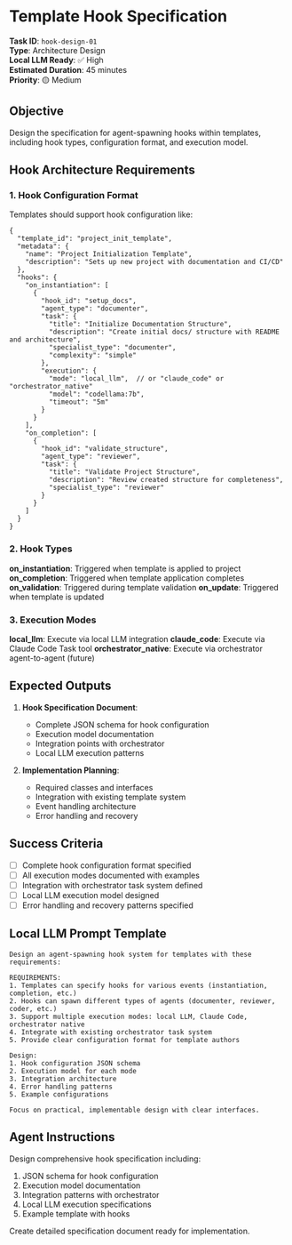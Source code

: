 # Template Hook Specification

**Task ID**: `hook-design-01`  
**Type**: Architecture Design  
**Local LLM Ready**: ✅ High  
**Estimated Duration**: 45 minutes  
**Priority**: 🟡 Medium

## Objective

Design the specification for agent-spawning hooks within templates, including hook types, configuration format, and execution model.

## Hook Architecture Requirements

### 1. Hook Configuration Format

Templates should support hook configuration like:
```json5
{
  "template_id": "project_init_template",
  "metadata": {
    "name": "Project Initialization Template",
    "description": "Sets up new project with documentation and CI/CD"
  },
  "hooks": {
    "on_instantiation": [
      {
        "hook_id": "setup_docs",
        "agent_type": "documenter",
        "task": {
          "title": "Initialize Documentation Structure",
          "description": "Create initial docs/ structure with README and architecture",
          "specialist_type": "documenter",
          "complexity": "simple"
        },
        "execution": {
          "mode": "local_llm",  // or "claude_code" or "orchestrator_native"
          "model": "codellama:7b",
          "timeout": "5m"
        }
      }
    ],
    "on_completion": [
      {
        "hook_id": "validate_structure",
        "agent_type": "reviewer",
        "task": {
          "title": "Validate Project Structure",
          "description": "Review created structure for completeness",
          "specialist_type": "reviewer"
        }
      }
    ]
  }
}
```

### 2. Hook Types

**on_instantiation**: Triggered when template is applied to project
**on_completion**: Triggered when template application completes
**on_validation**: Triggered during template validation
**on_update**: Triggered when template is updated

### 3. Execution Modes

**local_llm**: Execute via local LLM integration
**claude_code**: Execute via Claude Code Task tool
**orchestrator_native**: Execute via orchestrator agent-to-agent (future)

## Expected Outputs

1. **Hook Specification Document**:
   - Complete JSON schema for hook configuration
   - Execution model documentation
   - Integration points with orchestrator
   - Local LLM execution patterns

2. **Implementation Planning**:
   - Required classes and interfaces
   - Integration with existing template system
   - Event handling architecture
   - Error handling and recovery

## Success Criteria

- [ ] Complete hook configuration format specified
- [ ] All execution modes documented with examples
- [ ] Integration with orchestrator task system defined
- [ ] Local LLM execution model designed
- [ ] Error handling and recovery patterns specified

## Local LLM Prompt Template

```
Design an agent-spawning hook system for templates with these requirements:

REQUIREMENTS:
1. Templates can specify hooks for various events (instantiation, completion, etc.)
2. Hooks can spawn different types of agents (documenter, reviewer, coder, etc.)
3. Support multiple execution modes: local LLM, Claude Code, orchestrator native
4. Integrate with existing orchestrator task system
5. Provide clear configuration format for template authors

Design:
1. Hook configuration JSON schema
2. Execution model for each mode
3. Integration architecture
4. Error handling patterns
5. Example configurations

Focus on practical, implementable design with clear interfaces.
```

## Agent Instructions

Design comprehensive hook specification including:
1. JSON schema for hook configuration
2. Execution model documentation
3. Integration patterns with orchestrator
4. Local LLM execution specifications
5. Example template with hooks

Create detailed specification document ready for implementation.